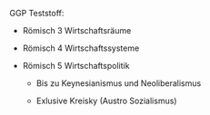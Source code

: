 GGP Teststoff:

- Römisch 3 Wirtschaftsräume

- Römisch 4 Wirtschaftssysteme

- Römisch 5 Wirtschaftspolitik
  
  - Bis zu Keynesianismus und Neoliberalismus
  
  - Exlusive Kreisky (Austro Sozialismus)



